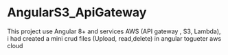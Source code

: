 # AngularS3_ApiGateway
This project use Angular 8+ and  services AWS (API gateway , S3, Lambda), i had created a mini crud files (Upload, read,delete) in angular togueter aws cloud
